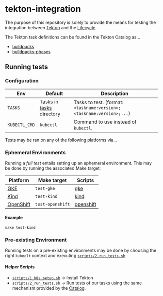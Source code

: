 # tekton-integration

The purpose of this repository is solely to provide the means for testing the integration between [Tekton][tekton] and the [Lifecycle][lifecycle].

The Tekton task definitions can be found in the Tekton Catalog as...

- [buildpacks](https://github.com/tektoncd/catalog/tree/master/task/buildpacks)
- [buildpacks-phases](https://github.com/tektoncd/catalog/tree/master/task/buildpacks-phases)

## Running tests

### Configuration

| Env | Default | Description
|---  |---      |---
| `TASKS` | Tasks in [tasks](tasks) directory | Tasks to test. (format: `<taskname:version>;<taskname:version>;...`)
| `KUBECTL_CMD` | `kubectl` | Command to use instead of `kubectl`.

Tests may be ran on any of the following platforms via...

### Ephemeral Environments

Running a _full test_ entails setting up an ephemeral environment. This may be done by running the associated Make target:

| Platform | Make target | Scripts
|---       |---          |---
| [GKE][platform-gke] | `test-gke` | [gke](scripts/gke/)
| [Kind][platform-kind] | `test-kind` | [kind](scripts/kind/)
| [OpenShift][platform-openshift] | `test-openshift` | [openshift](scripts/openshift/)

#### Example

```script
make test-kind
```

### Pre-existing Environment

Running tests on a pre-existing environments may be done by choosing the right `kubeclt` context and executing [`scripts/2_run_tests.sh`](scripts/2_run_tests.sh).

#### Helper Scripts

- [`scripts/1_k8s_setup.sh`](scripts/1_k8s_setup.sh) → Install Tekton
- [`scripts/2_run_tests.sh`](scripts/2_run_tests.sh) → Run tests of our tasks using the same mechanism provided by the [Catalog][tekton-tests].

[lifecycle]: https://buildpacks.io/docs/concepts/components/lifecycle/
[platform-kind]: https://kind.sigs.k8s.io/
[platform-gke]: https://cloud.google.com/kubernetes-engine
[platform-openshift]: https://www.openshift.com/products/container-platform
[tekton]: https://tekton.dev/
[tekton-tests]: https://github.com/tektoncd/catalog/tree/master/test
